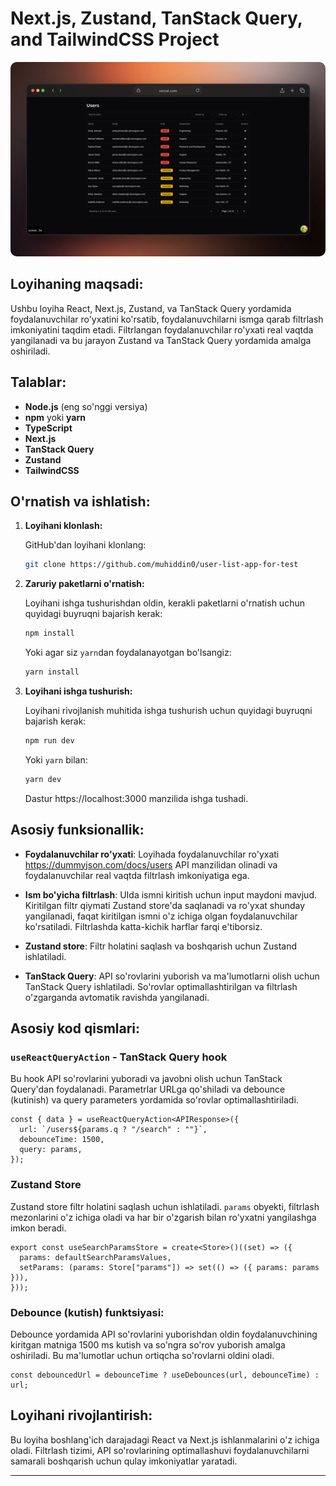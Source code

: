 # Next.js, Zustand, TanStack Query, and TailwindCSS Project

<img alt="Previuv" style="border-radius: 10px;" src="./public/postspark_export_2025-04-03_19-33-15.png">

## Loyihaning maqsadi:

Ushbu loyiha React, Next.js, Zustand, va TanStack Query yordamida foydalanuvchilar ro'yxatini ko'rsatib, foydalanuvchilarni ismga qarab filtrlash imkoniyatini taqdim etadi. Filtrlangan foydalanuvchilar ro'yxati real vaqtda yangilanadi va bu jarayon Zustand va TanStack Query yordamida amalga oshiriladi.

## Talablar:

- **Node.js** (eng so'nggi versiya)
- **npm** yoki **yarn**
- **TypeScript**
- **Next.js**
- **TanStack Query**
- **Zustand**
- **TailwindCSS**

## O'rnatish va ishlatish:

1. **Loyihani klonlash:**

   GitHub'dan loyihani klonlang:

   ```bash
   git clone https://github.com/muhiddin0/user-list-app-for-test
   ```

2. **Zaruriy paketlarni o'rnatish:**

   Loyihani ishga tushurishdan oldin, kerakli paketlarni o'rnatish uchun quyidagi buyruqni bajarish kerak:

   ```bash
   npm install
   ```

   Yoki agar siz `yarn`dan foydalanayotgan bo'lsangiz:

   ```bash
   yarn install
   ```

3. **Loyihani ishga tushurish:**

   Loyihani rivojlanish muhitida ishga tushurish uchun quyidagi buyruqni bajarish kerak:

   ```bash
   npm run dev
   ```

   Yoki `yarn` bilan:

   ```bash
   yarn dev
   ```

   Dastur https://localhost:3000 manzilida ishga tushadi.

## Asosiy funksionallik:

- **Foydalanuvchilar ro'yxati**: Loyihada foydalanuvchilar ro'yxati https://dummyjson.com/docs/users API manzilidan olinadi va foydalanuvchilar real vaqtda filtrlash imkoniyatiga ega.
- **Ism bo'yicha filtrlash**: UIda ismni kiritish uchun input maydoni mavjud. Kiritilgan filtr qiymati Zustand store'da saqlanadi va ro'yxat shunday yangilanadi, faqat kiritilgan ismni o'z ichiga olgan foydalanuvchilar ko'rsatiladi. Filtrlashda katta-kichik harflar farqi e'tiborsiz.

- **Zustand store**: Filtr holatini saqlash va boshqarish uchun Zustand ishlatiladi.

- **TanStack Query**: API so'rovlarini yuborish va ma'lumotlarni olish uchun TanStack Query ishlatiladi. So'rovlar optimallashtirilgan va filtrlash o'zgarganda avtomatik ravishda yangilanadi.

## Asosiy kod qismlari:

### `useReactQueryAction` - TanStack Query hook

Bu hook API so'rovlarini yuboradi va javobni olish uchun TanStack Query'dan foydalanadi. Parametrlar URLga qo'shiladi va debounce (kutinish) va query parameters yordamida so'rovlar optimallashtiriladi.

```tsx
const { data } = useReactQueryAction<APIResponse>({
  url: `/users${params.q ? "/search" : ""}`,
  debounceTime: 1500,
  query: params,
});
```

### Zustand Store

Zustand store filtr holatini saqlash uchun ishlatiladi. `params` obyekti, filtrlash mezonlarini o'z ichiga oladi va har bir o'zgarish bilan ro'yxatni yangilashga imkon beradi.

```tsx
export const useSearchParamsStore = create<Store>()((set) => ({
  params: defaultSearchParamsValues,
  setParams: (params: Store["params"]) => set(() => ({ params: params })),
}));
```

### Debounce (kutish) funktsiyasi:

Debounce yordamida API so'rovlarini yuborishdan oldin foydalanuvchining kiritgan matniga 1500 ms kutish va so'ngra so'rov yuborish amalga oshiriladi. Bu ma'lumotlar uchun ortiqcha so'rovlarni oldini oladi.

```tsx
const debouncedUrl = debounceTime ? useDebounces(url, debounceTime) : url;
```

## Loyihani rivojlantirish:

Bu loyiha boshlang'ich darajadagi React va Next.js ishlanmalarini o'z ichiga oladi. Filtrlash tizimi, API so'rovlarining optimallashuvi foydalanuvchilarni samarali boshqarish uchun qulay imkoniyatlar yaratadi.

---
